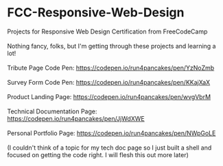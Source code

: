 # FCC-Responsive-Web-Design
Projects for Responsive Web Design Certification from FreeCodeCamp<br><br>
Nothing fancy, folks, but I'm getting through these projects and learning a lot!<br><br>
Tribute Page Code Pen: https://codepen.io/run4pancakes/pen/YzNoZmb<br><br>
Survey Form Code Pen: https://codepen.io/run4pancakes/pen/KKajXaX <br><br>
Product Landing Page: https://codepen.io/run4pancakes/pen/wvgVbrM<br><br>
Technical Documentation Page: https://codepen.io/run4pancakes/pen/JjWdXWE <br><br>
Personal Portfolio Page: https://codepen.io/run4pancakes/pen/NWpGoLE<br><br>
(I couldn't think of a topic for my tech doc page so I just built a shell and focused on getting the code right. I will flesh this out more later)

